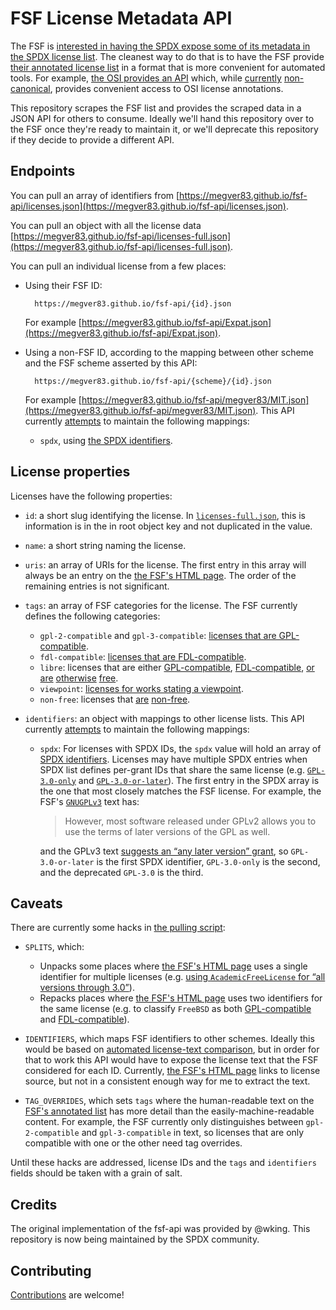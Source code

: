 # FSF License Metadata API

The FSF is [interested in having the SPDX expose some of its metadata in the SPDX license list][fsf-api].
The cleanest way to do that is to have the FSF provide [their annotated license list][fsf-list] in a format that is more convenient for automated tools.
For example, [the OSI provides an API][osi-api] which, while [currently][osi-api-noncanon-1] [non-canonical][osi-api-non-canon-2], provides convenient access to OSI license annotations.

This repository scrapes the FSF list and provides the scraped data in a JSON API for others to consume.
Ideally we'll hand this repository over to the FSF once they're ready to maintain it, or we'll deprecate this repository if they decide to provide a different API.

## Endpoints

<a name="licenses.json"></a>
You can pull an array of identifiers from [https://megver83.github.io/fsf-api/licenses.json](https://megver83.github.io/fsf-api/licenses.json).

<a name="licenses-full.json"></a>
You can pull an object with all the license data [https://megver83.github.io/fsf-api/licenses-full.json](https://megver83.github.io/fsf-api/licenses-full.json).

You can pull an individual license from a few places:

* <a name="by-fsf-id"></a>
    Using their FSF ID:

        https://megver83.github.io/fsf-api/{id}.json

    For example [https://megver83.github.io/fsf-api/Expat.json](https://megver83.github.io/fsf-api/Expat.json).

* <a name="by-non-fsf-id"></a>
    Using a non-FSF ID, according to the mapping between other scheme and the FSF scheme asserted by this API:

        https://megver83.github.io/fsf-api/{scheme}/{id}.json

    For example [https://megver83.github.io/fsf-api/megver83/MIT.json](https://megver83.github.io/fsf-api/megver83/MIT.json).
    This API currently [attempts](#caveats) to maintain the following mappings:

    * `spdx`, using [the SPDX identifiers][spdx-list].

## License properties

Licenses have the following properties:

* `id`: a short slug identifying the license.
    In [`licenses-full.json`](#licenses-full.json), this is information is in the in root object key and not duplicated in the value.
* `name`: a short string naming the license.
* `uris`: an array of URIs for the license.
    The first entry in this array will always be an entry on the [the FSF's HTML page][fsf-list].
    The order of the remaining entries is not significant.
* `tags`: an array of FSF categories for the license.
    The FSF currently defines the following categories:

    * `gpl-2-compatible` and `gpl-3-compatible`: [licenses that are GPL-compatible][fsf-list-gpl-compatible].
    * `fdl-compatible`: [licenses that are FDL-compatible][fsf-list-fdl-compatible].
    * `libre`: licenses that are either [GPL-compatible][fsf-list-gpl-compatible], [FDL-compatible][fsf-list-fdl-compatible], [or][fsf-list-free-software] [are][fsf-list-free-documentation] [otherwise][fsf-list-practical] [free][fsf-list-font].
    * `viewpoint`: [licenses for works stating a viewpoint][fsf-list-viewpoint].
    * `non-free`: licenses that [are][fsf-list-non-free-software] [non-free][fsf-list-non-free-documentation].
* `identifiers`: an object with mappings to other license lists.
    This API currently [attempts](#caveats) to maintain the following mappings:

    * `spdx`: For licenses with SPDX IDs, the `spdx` value will hold an array of [SPDX identifiers][spdx-list].
        Licenses may have multiple SPDX entries when SPDX list defines per-grant IDs that share the same license (e.g. [`GPL-3.0-only`][spdx-gpl-3.0-only] and [`GPL-3.0-or-later`][spdx-gpl-3.0-or-later]).
        The first entry in the SPDX array is the one that most closely matches the FSF license.
        For example, the FSF's [`GNUGPLv3`][fsf-gplv3] text has:

        > However, most software released under GPLv2 allows you to use the terms of later versions of the GPL as well.

        and the GPLv3 text [suggests an “any later version” grant][gplv3-howto], so `GPL-3.0-or-later` is the first SPDX identifier, `GPL-3.0-only` is the second, and the deprecated `GPL-3.0` is the third.

## Caveats

There are currently some hacks in [the pulling script](pull.py):

* `SPLITS`, which:

    * Unpacks some places where [the FSF's HTML page][fsf-list] uses a single identifier for multiple licenses (e.g. [using `AcademicFreeLicense` for “all versions through 3.0”][fsf-afl]).
    * Repacks places where [the FSF's HTML page][fsf-list] uses two identifiers for the same license (e.g. to classify `FreeBSD` as both [GPL-compatible][fsf-freebsd-gpl] and [FDL-compatible][fsf-freebsd-fdl]).

* `IDENTIFIERS`, which maps FSF identifiers to other schemes.
    Ideally this would be based on [automated license-text comparison][automated-matching], but in order for that to work this API would have to expose the license text that the FSF considered for each ID.
    Currently, [the FSF's HTML page][fsf-list] links to license source, but not in a consistent enough way for me to extract the text.

* `TAG_OVERRIDES`, which sets `tags` where the human-readable text on the [FSF's annotated list][fsf-list] has more detail than the easily-machine-readable content.
    For example, the FSF currently only distinguishes between `gpl-2-compatible` and `gpl-3-compatible` in text, so licenses that are only compatible with one or the other need tag overrides.

Until these hacks are addressed, license IDs and the `tags` and `identifiers` fields should be taken with a grain of salt.

## Credits

The original implementation of the fsf-api was provided by @wking.
This repository is now being maintained by the SPDX community.

## Contributing

[Contributions](CONTRIBUTING.md) are welcome!

[automated-matching]: https://github.com/spdx/license-list-XML/issues/418
[fsf-afl]: https://www.gnu.org/licenses/license-list.html#AcademicFreeLicense
[fsf-api]: https://lists.spdx.org/g/Spdx-legal/topic/providing_access_to_fsf/22080894
[fsf-freebsd-fdl]: https://www.gnu.org/licenses/license-list.html#FreeBSDDL
[fsf-freebsd-gpl]: https://www.gnu.org/licenses/license-list.html#FreeBSD
[fsf-gplv3]: https://www.gnu.org/licenses/license-list.html#GNUGPLv3
[fsf-list]: https://www.gnu.org/licenses/license-list.html
[fsf-list-gpl-compatible]: https://www.gnu.org/licenses/license-list.html#GPLCompatibleLicenses
[fsf-list-fdl-compatible]: https://www.gnu.org/licenses/license-list.html#FDL
[fsf-list-free-software]: https://www.gnu.org/licenses/license-list.html#GPLIncompatibleLicenses
[fsf-list-non-free-software]: https://www.gnu.org/licenses/license-list.html#NonFreeSoftwareLicenses
[fsf-list-free-documentation]: https://www.gnu.org/licenses/license-list.html#FreeDocumentationLicenses
[fsf-list-non-free-documentation]: https://www.gnu.org/licenses/license-list.html#NonFreeDocumentationLicenses
[fsf-list-practical]: https://www.gnu.org/licenses/license-list.html#GPLOther
[fsf-list-font]: https://www.gnu.org/licenses/license-list.html#Fonts
[fsf-list-viewpoint]: https://www.gnu.org/licenses/license-list.html#OpinionLicenses
[gplv3-howto]: https://www.gnu.org/licenses/gpl.html#howto
[osi-api-non-canon-2]: https://github.com/OpenSourceOrg/licenses/issues/47
[osi-api-noncanon-1]: https://github.com/OpenSourceOrg/licenses/tree/f7ff223f9694ca0d5114fc82e43c74b5c5087891#is-this-authoritative
[osi-api]: https://api.opensource.org/
[spdx-list]: https://spdx.org/licenses/
[spdx-gpl-3.0-only]: https://spdx.org/licenses/GPL-3.0-only.html
[spdx-gpl-3.0-or-later]: https://spdx.org/licenses/GPL-3.0-or-later.html
